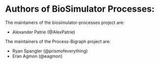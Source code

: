 # Authors of BioSimulator Processes:

The maintainers of the biosimulator-processes project are:

* Alexander Patrie (@AlexPatrie)

The maintainers of the Process-Bigraph project are:

* Ryan Spangler (@prismofeverything)
* Eran Agmon  (@eagmon)


